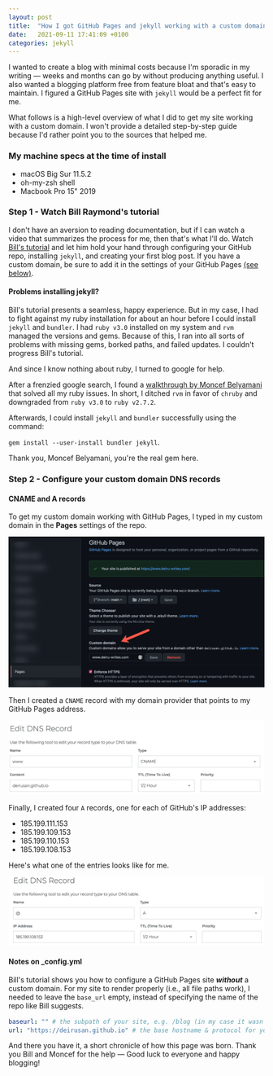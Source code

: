 ```yaml
---
layout: post
title:  "How I got GitHub Pages and jekyll working with a custom domain on macOS Big Sur "
date:   2021-09-11 17:41:09 +0100
categories: jekyll
---
```


I wanted to create a blog with minimal costs because I'm sporadic in my writing — weeks and months can go by without producing anything useful. I also wanted a blogging platform free from feature bloat and that's easy to maintain. I figured a GitHub Pages site with `jekyll` would be a perfect fit for me.

What follows is a high-level overview of what I did to get my site working with a custom domain. I won't provide a detailed step-by-step guide because I'd rather point you to the sources that helped me. 

### My machine specs at the time of install
- macOS Big Sur 11.5.2
- oh-my-zsh shell
- Macbook Pro 15" 2019

### Step 1 - Watch Bill Raymond's tutorial
I don't have an aversion to reading documentation, but if I can watch a video that summarizes the process for me, then that's what I'll do. Watch [Bill's tutorial](https://www.youtube.com/watch?v=EmSrQCDsMv4) and let him hold your hand through configuring your GitHub repo, installing `jekyll`, and creating your first blog post. If you have a custom domain, be sure to add it in the settings of your GitHub Pages [(see below)](#step-2---configure-your-custom-domain).

#### Problems installing jekyll?
Bill's tutorial presents a seamless, happy experience. But in my case, I had to fight against my ruby installation for about an hour before I could install `jekyll` and `bundler`. I had `ruby v3.0` installed on my system and `rvm` managed the versions and gems. Because of this, I ran into all sorts of problems with missing gems, borked paths, and failed updates. I couldn't progress Bill's tutorial.

And since I know nothing about ruby, I turned to google for help.

After a frenzied google search, I found a [walkthrough by Moncef Belyamani](https://www.moncefbelyamani.com/how-to-install-xcode-homebrew-git-rvm-ruby-on-mac/) that solved all my ruby issues. In short, I ditched `rvm` in favor of `chruby` and downgraded from `ruby v3.0` to `ruby v2.7.2`. 

Afterwards, I could install `jekyll` and `bundler` successfully using the command: 

`gem install --user-install bundler jekyll`.

Thank you, Moncef Belyamani, you're the real gem here.

### Step 2 - Configure your custom domain DNS records 

#### CNAME and A records
To get my custom domain working with GitHub Pages, I typed in my custom domain in the **Pages** settings of the repo. 

![github-pages-settings](/assets/images/ghub-settings.png "Github pages custom domain")

Then I created a `CNAME` record with my domain provider that points to my GitHub Pages address.

![cname](/assets/images/cname.png)

Finally, I created four `A` records, one for each of GitHub's IP addresses:

- 185.199.111.153
- 185.199.109.153
- 185.199.110.153
- 185.199.108.153

Here's what one of the entries looks like for me.

![img](/assets/images/Arecord.png)

#### Notes on _config.yml
Bill's tutorial shows you how to configure a GitHub Pages site ***without*** a custom domain. For my site to render properly (i.e., all file paths work), I needed to leave the `base_url` empty, instead of specifying the name of the repo like Bill suggests.

```yaml
baseurl: "" # the subpath of your site, e.g. /blog (in my case it wasn't necessary to specify this, if so, it breaks the site)
url: "https://deirusan.github.io" # the base hostname & protocol for your site, e.g. http://example.com
```

And there you have it, a short chronicle of how this page was born. Thank you Bill and Moncef for the help — Good luck to everyone and happy blogging!





